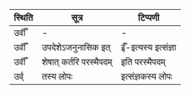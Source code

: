 | स्थिति | सूत्र | टिप्पणी |
| ----- | ------- | ------ |
| उर्वीँ | - | - |
| उर्वीँ | उपदेशेऽजनुनासिक इत् | ईँ-इत्यस्य इत्संज्ञा |
| उर्वीँ | शेषात् कर्तरि परस्मैपदम् | इति परस्मैपदम् |
| उर्व् | तस्य लोपः | इत्संज्ञकस्य लोपः |
